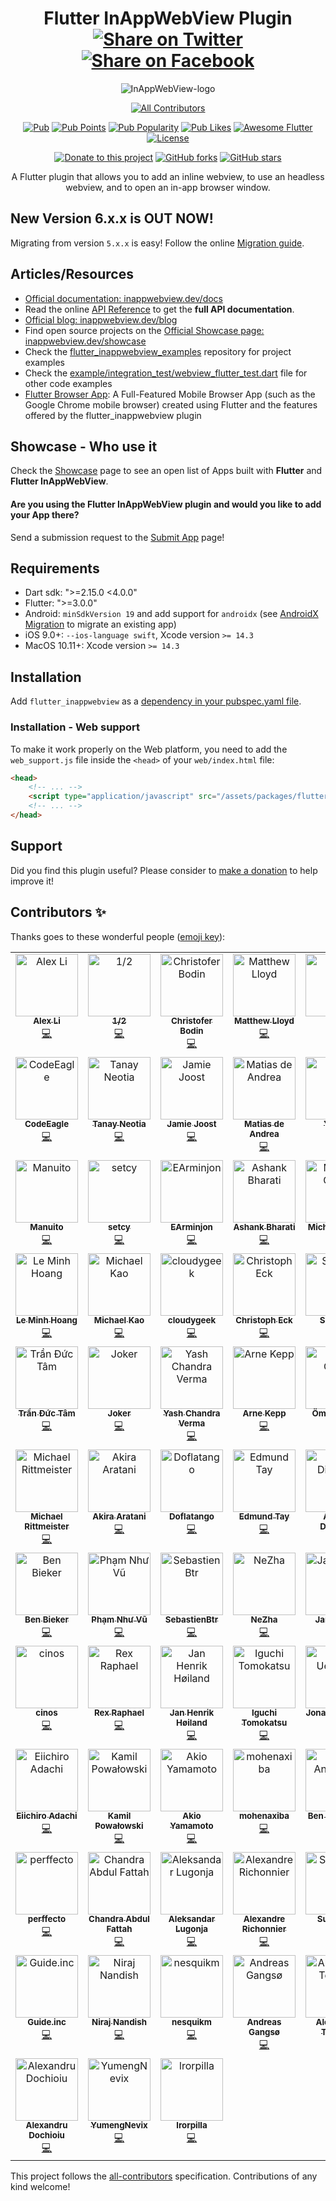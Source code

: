 <div align="center">

# Flutter InAppWebView Plugin [![Share on Twitter](https://img.shields.io/twitter/url/http/shields.io.svg?style=social)](https://twitter.com/intent/tweet?text=Flutter%20InAppBrowser%20plugin!&url=https://github.com/pichillilorenzo/flutter_inappwebview&hashtags=flutter,flutterio,dart,dartlang,webview) [![Share on Facebook](https://img.shields.io/badge/share-facebook-blue.svg?longCache=true&style=flat&colorB=%234267b2)](https://www.facebook.com/sharer/sharer.php?u=https%3A//github.com/pichillilorenzo/flutter_inappwebview)

![InAppWebView-logo](https://user-images.githubusercontent.com/5956938/195422744-bdcfed16-73f0-4bc9-94ab-ecf10771a1c4.png)

<!-- ALL-CONTRIBUTORS-BADGE:START - Do not remove or modify this section -->
[![All Contributors](https://img.shields.io/badge/all_contributors-80-orange.svg?style=flat-square)](#contributors-)
<!-- ALL-CONTRIBUTORS-BADGE:END -->

[![Pub](https://img.shields.io/pub/v/flutter_inappwebview?include_prereleases)](https://pub.dartlang.org/packages/flutter_inappwebview)
[![Pub Points](https://img.shields.io/pub/points/flutter_inappwebview)](https://pub.dev/packages/flutter_inappwebview/score)
[![Pub Popularity](https://img.shields.io/pub/popularity/flutter_inappwebview)](https://pub.dev/packages/flutter_inappwebview/score)
[![Pub Likes](https://img.shields.io/pub/likes/flutter_inappwebview)](https://pub.dev/packages/flutter_inappwebview/score)
[![Awesome Flutter](https://img.shields.io/badge/Awesome-Flutter-blue.svg?longCache=true&style=flat-square)](https://stackoverflow.com/questions/tagged/flutter-inappwebview)
[![License](https://img.shields.io/badge/License-Apache%202.0-blue.svg)](/LICENSE)

[![Donate to this project](https://img.shields.io/badge/support-donate-yellow.svg)](https://inappwebview.dev/donate/)
[![GitHub forks](https://img.shields.io/github/forks/pichillilorenzo/flutter_inappwebview?style=social)](https://github.com/pichillilorenzo/flutter_inappwebview)
[![GitHub stars](https://img.shields.io/github/stars/pichillilorenzo/flutter_inappwebview?style=social)](https://github.com/pichillilorenzo/flutter_inappwebview)

A Flutter plugin that allows you to add an inline webview, to use an headless webview, and to open an in-app browser window.

</div>

## New Version 6.x.x is OUT NOW!

Migrating from version `5.x.x` is easy! Follow the online [Migration guide](https://inappwebview.dev/docs/migration-guide).

## Articles/Resources

- [Official documentation: inappwebview.dev/docs](https://inappwebview.dev/docs/intro)
- Read the online [API Reference](https://pub.dartlang.org/documentation/flutter_inappwebview/latest/) to get the **full API documentation**.
- [Official blog: inappwebview.dev/blog](https://inappwebview.dev/blog/)
- Find open source projects on the [Official Showcase page: inappwebview.dev/showcase](https://inappwebview.dev/showcase/)
- Check the [flutter_inappwebview_examples](https://github.com/pichillilorenzo/flutter_inappwebview_examples) repository for project examples
- Check the [example/integration_test/webview_flutter_test.dart](https://github.com/pichillilorenzo/flutter_inappwebview/blob/master/example/integration_test/webview_flutter_test.dart) file for other code examples
- [Flutter Browser App](https://github.com/pichillilorenzo/flutter_browser_app): A Full-Featured Mobile Browser App (such as the Google Chrome mobile browser) created using Flutter and the features offered by the flutter_inappwebview plugin

## Showcase - Who use it

Check the [Showcase](https://inappwebview.dev/showcase/) page to see an open list of Apps built with **Flutter** and **Flutter InAppWebView**.

#### Are you using the **Flutter InAppWebView** plugin and would you like to add your App there?

Send a submission request to the [Submit App](https://inappwebview.dev/submit-app/) page!

## Requirements

- Dart sdk: ">=2.15.0 <4.0.0"
- Flutter: ">=3.0.0"
- Android: `minSdkVersion 19` and add support for `androidx` (see [AndroidX Migration](https://docs.flutter.dev/development/platform-integration/android/androidx-migration) to migrate an existing app)
- iOS 9.0+: `--ios-language swift`, Xcode version `>= 14.3`
- MacOS 10.11+: Xcode version `>= 14.3`

## Installation

Add `flutter_inappwebview` as a [dependency in your pubspec.yaml file](https://flutter.io/using-packages/).

### Installation - Web support

To make it work properly on the Web platform, you need to add the `web_support.js` file inside the `<head>` of your `web/index.html` file:

```html
<head>
    <!-- ... -->
    <script type="application/javascript" src="/assets/packages/flutter_inappwebview/assets/web/web_support.js" defer></script>
    <!-- ... -->
</head>
```  

## Support

Did you find this plugin useful? Please consider to [make a donation](https://inappwebview.dev/donate/) to help improve it!

## Contributors ✨

Thanks goes to these wonderful people ([emoji key](https://allcontributors.org/docs/en/emoji-key)):

<!-- ALL-CONTRIBUTORS-LIST:START - Do not remove or modify this section -->
<!-- prettier-ignore-start -->
<!-- markdownlint-disable -->
<table>
  <tbody>
    <tr>
      <td align="center" valign="top" width="14.28%"><a href="https://blog.alexv525.com/"><img src="https://avatars.githubusercontent.com/u/15884415?v=4?s=100" width="100px;" alt="Alex Li"/><br /><sub><b>Alex Li</b></sub></a><br /><a href="https://github.com/pichillilorenzo/flutter_inappwebview/commits?author=AlexV525" title="Code">💻</a></td>
      <td align="center" valign="top" width="14.28%"><a href="https://github.com/crazecoder"><img src="https://avatars.githubusercontent.com/u/18387906?v=4?s=100" width="100px;" alt="1/2"/><br /><sub><b>1/2</b></sub></a><br /><a href="https://github.com/pichillilorenzo/flutter_inappwebview/commits?author=crazecoder" title="Code">💻</a></td>
      <td align="center" valign="top" width="14.28%"><a href="https://github.com/cbodin"><img src="https://avatars.githubusercontent.com/u/220255?v=4?s=100" width="100px;" alt="Christofer Bodin"/><br /><sub><b>Christofer Bodin</b></sub></a><br /><a href="https://github.com/pichillilorenzo/flutter_inappwebview/commits?author=cbodin" title="Code">💻</a></td>
      <td align="center" valign="top" width="14.28%"><a href="https://github.com/matthewlloyd"><img src="https://avatars.githubusercontent.com/u/2041996?v=4?s=100" width="100px;" alt="Matthew Lloyd"/><br /><sub><b>Matthew Lloyd</b></sub></a><br /><a href="https://github.com/pichillilorenzo/flutter_inappwebview/commits?author=matthewlloyd" title="Code">💻</a></td>
      <td align="center" valign="top" width="14.28%"><a href="https://github.com/carloserazo47"><img src="https://avatars.githubusercontent.com/u/83635384?v=4?s=100" width="100px;" alt="C E"/><br /><sub><b>C E</b></sub></a><br /><a href="https://github.com/pichillilorenzo/flutter_inappwebview/commits?author=carloserazo47" title="Code">💻</a></td>
      <td align="center" valign="top" width="14.28%"><a href="https://github.com/robsonmeemo"><img src="https://avatars.githubusercontent.com/u/47990393?v=4?s=100" width="100px;" alt="Robson Araujo"/><br /><sub><b>Robson Araujo</b></sub></a><br /><a href="https://github.com/pichillilorenzo/flutter_inappwebview/commits?author=robsonmeemo" title="Code">💻</a></td>
      <td align="center" valign="top" width="14.28%"><a href="https://github.com/ryanhz"><img src="https://avatars.githubusercontent.com/u/1142612?v=4?s=100" width="100px;" alt="Ryan"/><br /><sub><b>Ryan</b></sub></a><br /><a href="https://github.com/pichillilorenzo/flutter_inappwebview/commits?author=ryanhz" title="Code">💻</a></td>
    </tr>
    <tr>
      <td align="center" valign="top" width="14.28%"><a href="https://codeeagle.github.io/"><img src="https://avatars.githubusercontent.com/u/2311352?v=4?s=100" width="100px;" alt="CodeEagle"/><br /><sub><b>CodeEagle</b></sub></a><br /><a href="https://github.com/pichillilorenzo/flutter_inappwebview/commits?author=CodeEagle" title="Code">💻</a></td>
      <td align="center" valign="top" width="14.28%"><a href="https://github.com/tneotia"><img src="https://avatars.githubusercontent.com/u/50850142?v=4?s=100" width="100px;" alt="Tanay Neotia"/><br /><sub><b>Tanay Neotia</b></sub></a><br /><a href="https://github.com/pichillilorenzo/flutter_inappwebview/commits?author=tneotia" title="Code">💻</a></td>
      <td align="center" valign="top" width="14.28%"><a href="https://github.com/panndoraBoo"><img src="https://avatars.githubusercontent.com/u/8928207?v=4?s=100" width="100px;" alt="Jamie Joost"/><br /><sub><b>Jamie Joost</b></sub></a><br /><a href="https://github.com/pichillilorenzo/flutter_inappwebview/commits?author=panndoraBoo" title="Code">💻</a></td>
      <td align="center" valign="top" width="14.28%"><a href="https://deandreamatias.com/"><img src="https://avatars.githubusercontent.com/u/21011641?v=4?s=100" width="100px;" alt="Matias de Andrea"/><br /><sub><b>Matias de Andrea</b></sub></a><br /><a href="https://github.com/pichillilorenzo/flutter_inappwebview/commits?author=deandreamatias" title="Code">💻</a></td>
      <td align="center" valign="top" width="14.28%"><a href="https://blog.csdn.net/j550341130"><img src="https://avatars.githubusercontent.com/u/17899073?v=4?s=100" width="100px;" alt="YouCii"/><br /><sub><b>YouCii</b></sub></a><br /><a href="https://github.com/pichillilorenzo/flutter_inappwebview/commits?author=YouCii" title="Code">💻</a></td>
      <td align="center" valign="top" width="14.28%"><a href="https://github.com/cutzmf"><img src="https://avatars.githubusercontent.com/u/1662033?v=4?s=100" width="100px;" alt="Salnikov Sergey"/><br /><sub><b>Salnikov Sergey</b></sub></a><br /><a href="https://github.com/pichillilorenzo/flutter_inappwebview/commits?author=cutzmf" title="Code">💻</a></td>
      <td align="center" valign="top" width="14.28%"><a href="https://github.com/a00012025"><img src="https://avatars.githubusercontent.com/u/12824216?v=4?s=100" width="100px;" alt="Po-Jui Chen"/><br /><sub><b>Po-Jui Chen</b></sub></a><br /><a href="https://github.com/pichillilorenzo/flutter_inappwebview/commits?author=a00012025" title="Code">💻</a></td>
    </tr>
    <tr>
      <td align="center" valign="top" width="14.28%"><a href="https://github.com/Manuito83"><img src="https://avatars.githubusercontent.com/u/4816367?v=4?s=100" width="100px;" alt="Manuito"/><br /><sub><b>Manuito</b></sub></a><br /><a href="https://github.com/pichillilorenzo/flutter_inappwebview/commits?author=Manuito83" title="Code">💻</a></td>
      <td align="center" valign="top" width="14.28%"><a href="https://github.com/setcy"><img src="https://avatars.githubusercontent.com/u/86180691?v=4?s=100" width="100px;" alt="setcy"/><br /><sub><b>setcy</b></sub></a><br /><a href="https://github.com/pichillilorenzo/flutter_inappwebview/commits?author=setcy" title="Code">💻</a></td>
      <td align="center" valign="top" width="14.28%"><a href="https://github.com/EArminjon2"><img src="https://avatars.githubusercontent.com/u/92172436?v=4?s=100" width="100px;" alt="EArminjon"/><br /><sub><b>EArminjon</b></sub></a><br /><a href="https://github.com/pichillilorenzo/flutter_inappwebview/commits?author=EArminjon2" title="Code">💻</a></td>
      <td align="center" valign="top" width="14.28%"><a href="https://www.linkedin.com/in/ashank-bharati-497989127/"><img src="https://avatars.githubusercontent.com/u/22197948?v=4?s=100" width="100px;" alt="Ashank Bharati"/><br /><sub><b>Ashank Bharati</b></sub></a><br /><a href="https://github.com/pichillilorenzo/flutter_inappwebview/commits?author=ashank96" title="Code">💻</a></td>
      <td align="center" valign="top" width="14.28%"><a href="https://dart.art/"><img src="https://avatars.githubusercontent.com/u/1755207?v=4?s=100" width="100px;" alt="Michael Chow"/><br /><sub><b>Michael Chow</b></sub></a><br /><a href="https://github.com/pichillilorenzo/flutter_inappwebview/commits?author=chownation" title="Code">💻</a></td>
      <td align="center" valign="top" width="14.28%"><a href="https://github.com/RodXander"><img src="https://avatars.githubusercontent.com/u/23609784?v=4?s=100" width="100px;" alt="Osvaldo Saez"/><br /><sub><b>Osvaldo Saez</b></sub></a><br /><a href="https://github.com/pichillilorenzo/flutter_inappwebview/commits?author=RodXander" title="Code">💻</a></td>
      <td align="center" valign="top" width="14.28%"><a href="https://github.com/rsydor"><img src="https://avatars.githubusercontent.com/u/79581663?v=4?s=100" width="100px;" alt="rsydor"/><br /><sub><b>rsydor</b></sub></a><br /><a href="https://github.com/pichillilorenzo/flutter_inappwebview/commits?author=rsydor" title="Code">💻</a></td>
    </tr>
    <tr>
      <td align="center" valign="top" width="14.28%"><a href="https://github.com/hoanglm4"><img src="https://avatars.githubusercontent.com/u/7067757?v=4?s=100" width="100px;" alt="Le Minh Hoang"/><br /><sub><b>Le Minh Hoang</b></sub></a><br /><a href="https://github.com/pichillilorenzo/flutter_inappwebview/commits?author=hoanglm4" title="Code">💻</a></td>
      <td align="center" valign="top" width="14.28%"><a href="https://github.com/Miiha"><img src="https://avatars.githubusercontent.com/u/3897167?v=4?s=100" width="100px;" alt="Michael Kao"/><br /><sub><b>Michael Kao</b></sub></a><br /><a href="https://github.com/pichillilorenzo/flutter_inappwebview/commits?author=Miiha" title="Code">💻</a></td>
      <td align="center" valign="top" width="14.28%"><a href="https://github.com/cloudygeek"><img src="https://avatars.githubusercontent.com/u/6059542?v=4?s=100" width="100px;" alt="cloudygeek"/><br /><sub><b>cloudygeek</b></sub></a><br /><a href="https://github.com/pichillilorenzo/flutter_inappwebview/commits?author=cloudygeek" title="Code">💻</a></td>
      <td align="center" valign="top" width="14.28%"><a href="https://github.com/chreck"><img src="https://avatars.githubusercontent.com/u/8030398?v=4?s=100" width="100px;" alt="Christoph Eck"/><br /><sub><b>Christoph Eck</b></sub></a><br /><a href="https://github.com/pichillilorenzo/flutter_inappwebview/commits?author=chreck" title="Code">💻</a></td>
      <td align="center" valign="top" width="14.28%"><a href="https://github.com/Ser1ous"><img src="https://avatars.githubusercontent.com/u/4497968?v=4?s=100" width="100px;" alt="Ser1ous"/><br /><sub><b>Ser1ous</b></sub></a><br /><a href="https://github.com/pichillilorenzo/flutter_inappwebview/commits?author=Ser1ous" title="Code">💻</a></td>
      <td align="center" valign="top" width="14.28%"><a href="https://spacelaunchnow.me/"><img src="https://avatars.githubusercontent.com/u/4519230?v=4?s=100" width="100px;" alt="Caleb Jones"/><br /><sub><b>Caleb Jones</b></sub></a><br /><a href="https://github.com/pichillilorenzo/flutter_inappwebview/commits?author=ItsCalebJones" title="Code">💻</a></td>
      <td align="center" valign="top" width="14.28%"><a href="https://sungazer.io/"><img src="https://avatars.githubusercontent.com/u/6215122?v=4?s=100" width="100px;" alt="Saverio Murgia"/><br /><sub><b>Saverio Murgia</b></sub></a><br /><a href="https://github.com/pichillilorenzo/flutter_inappwebview/commits?author=savy-91" title="Code">💻</a></td>
    </tr>
    <tr>
      <td align="center" valign="top" width="14.28%"><a href="https://github.com/tranductam2802"><img src="https://avatars.githubusercontent.com/u/4957579?v=4?s=100" width="100px;" alt="Trần Đức Tâm"/><br /><sub><b>Trần Đức Tâm</b></sub></a><br /><a href="https://github.com/pichillilorenzo/flutter_inappwebview/commits?author=tranductam2802" title="Code">💻</a></td>
      <td align="center" valign="top" width="14.28%"><a href="https://pcqpcq.me/"><img src="https://avatars.githubusercontent.com/u/1411571?v=4?s=100" width="100px;" alt="Joker"/><br /><sub><b>Joker</b></sub></a><br /><a href="https://github.com/pichillilorenzo/flutter_inappwebview/commits?author=pcqpcq" title="Code">💻</a></td>
      <td align="center" valign="top" width="14.28%"><a href="https://www.linkedin.com/in/ycv005/"><img src="https://avatars.githubusercontent.com/u/26734819?v=4?s=100" width="100px;" alt="Yash Chandra Verma"/><br /><sub><b>Yash Chandra Verma</b></sub></a><br /><a href="https://github.com/pichillilorenzo/flutter_inappwebview/commits?author=ycv005" title="Code">💻</a></td>
      <td align="center" valign="top" width="14.28%"><a href="https://github.com/arneke"><img src="https://avatars.githubusercontent.com/u/425235?v=4?s=100" width="100px;" alt="Arne Kepp"/><br /><sub><b>Arne Kepp</b></sub></a><br /><a href="https://github.com/pichillilorenzo/flutter_inappwebview/commits?author=arneke" title="Code">💻</a></td>
      <td align="center" valign="top" width="14.28%"><a href="https://omralcrt.github.io/"><img src="https://avatars.githubusercontent.com/u/12418327?v=4?s=100" width="100px;" alt="Ömral Cörüt"/><br /><sub><b>Ömral Cörüt</b></sub></a><br /><a href="https://github.com/pichillilorenzo/flutter_inappwebview/commits?author=omralcrt" title="Code">💻</a></td>
      <td align="center" valign="top" width="14.28%"><a href="https://github.com/albatrosify"><img src="https://avatars.githubusercontent.com/u/64252708?v=4?s=100" width="100px;" alt="LrdHelmchen"/><br /><sub><b>LrdHelmchen</b></sub></a><br /><a href="https://github.com/pichillilorenzo/flutter_inappwebview/commits?author=albatrosify" title="Code">💻</a></td>
      <td align="center" valign="top" width="14.28%"><a href="https://ungapps.com/"><img src="https://avatars.githubusercontent.com/u/8141036?v=4?s=100" width="100px;" alt="Steven Gunanto"/><br /><sub><b>Steven Gunanto</b></sub></a><br /><a href="https://github.com/pichillilorenzo/flutter_inappwebview/commits?author=gunantosteven" title="Code">💻</a></td>
    </tr>
    <tr>
      <td align="center" valign="top" width="14.28%"><a href="https://schlau.bi/"><img src="https://avatars.githubusercontent.com/u/16060205?v=4?s=100" width="100px;" alt="Michael Rittmeister"/><br /><sub><b>Michael Rittmeister</b></sub></a><br /><a href="https://github.com/pichillilorenzo/flutter_inappwebview/commits?author=DRSchlaubi" title="Code">💻</a></td>
      <td align="center" valign="top" width="14.28%"><a href="https://aakira.app/"><img src="https://avatars.githubusercontent.com/u/3386962?v=4?s=100" width="100px;" alt="Akira Aratani"/><br /><sub><b>Akira Aratani</b></sub></a><br /><a href="https://github.com/pichillilorenzo/flutter_inappwebview/commits?author=AAkira" title="Code">💻</a></td>
      <td align="center" valign="top" width="14.28%"><a href="https://github.com/Doflatango"><img src="https://avatars.githubusercontent.com/u/3091033?v=4?s=100" width="100px;" alt="Doflatango"/><br /><sub><b>Doflatango</b></sub></a><br /><a href="https://github.com/pichillilorenzo/flutter_inappwebview/commits?author=Doflatango" title="Code">💻</a></td>
      <td align="center" valign="top" width="14.28%"><a href="https://github.com/Eddayy"><img src="https://avatars.githubusercontent.com/u/17043852?v=4?s=100" width="100px;" alt="Edmund Tay"/><br /><sub><b>Edmund Tay</b></sub></a><br /><a href="https://github.com/pichillilorenzo/flutter_inappwebview/commits?author=Eddayy" title="Code">💻</a></td>
      <td align="center" valign="top" width="14.28%"><a href="https://andreidiaconu.com/"><img src="https://avatars.githubusercontent.com/u/1402046?v=4?s=100" width="100px;" alt="Andrei Diaconu"/><br /><sub><b>Andrei Diaconu</b></sub></a><br /><a href="https://github.com/pichillilorenzo/flutter_inappwebview/commits?author=andreidiaconu" title="Code">💻</a></td>
      <td align="center" valign="top" width="14.28%"><a href="https://github.com/plateaukao"><img src="https://avatars.githubusercontent.com/u/4084738?v=4?s=100" width="100px;" alt="Daniel Kao"/><br /><sub><b>Daniel Kao</b></sub></a><br /><a href="https://github.com/pichillilorenzo/flutter_inappwebview/commits?author=plateaukao" title="Code">💻</a></td>
      <td align="center" valign="top" width="14.28%"><a href="https://github.com/xtyxtyx"><img src="https://avatars.githubusercontent.com/u/15033141?v=4?s=100" width="100px;" alt="xuty"/><br /><sub><b>xuty</b></sub></a><br /><a href="https://github.com/pichillilorenzo/flutter_inappwebview/commits?author=xtyxtyx" title="Code">💻</a></td>
    </tr>
    <tr>
      <td align="center" valign="top" width="14.28%"><a href="https://bieker.ninja/"><img src="https://avatars.githubusercontent.com/u/818880?v=4?s=100" width="100px;" alt="Ben Bieker"/><br /><sub><b>Ben Bieker</b></sub></a><br /><a href="https://github.com/pichillilorenzo/flutter_inappwebview/commits?author=wwwdata" title="Code">💻</a></td>
      <td align="center" valign="top" width="14.28%"><a href="https://github.com/phamnhuvu-dev"><img src="https://avatars.githubusercontent.com/u/22906656?v=4?s=100" width="100px;" alt="Phạm Như Vũ"/><br /><sub><b>Phạm Như Vũ</b></sub></a><br /><a href="https://github.com/pichillilorenzo/flutter_inappwebview/commits?author=phamnhuvu-dev" title="Code">💻</a></td>
      <td align="center" valign="top" width="14.28%"><a href="https://github.com/SebastienBtr"><img src="https://avatars.githubusercontent.com/u/18089010?v=4?s=100" width="100px;" alt="SebastienBtr"/><br /><sub><b>SebastienBtr</b></sub></a><br /><a href="https://github.com/pichillilorenzo/flutter_inappwebview/commits?author=SebastienBtr" title="Code">💻</a></td>
      <td align="center" valign="top" width="14.28%"><a href="https://github.com/fattiger00"><img src="https://avatars.githubusercontent.com/u/38494401?v=4?s=100" width="100px;" alt="NeZha"/><br /><sub><b>NeZha</b></sub></a><br /><a href="https://github.com/pichillilorenzo/flutter_inappwebview/commits?author=fattiger00" title="Code">💻</a></td>
      <td align="center" valign="top" width="14.28%"><a href="https://github.com/klydra"><img src="https://avatars.githubusercontent.com/u/40038209?v=4?s=100" width="100px;" alt="Jan Klinge"/><br /><sub><b>Jan Klinge</b></sub></a><br /><a href="https://github.com/pichillilorenzo/flutter_inappwebview/commits?author=klydra" title="Code">💻</a></td>
      <td align="center" valign="top" width="14.28%"><a href="https://github.com/PauloDurrerMelo"><img src="https://avatars.githubusercontent.com/u/29310557?v=4?s=100" width="100px;" alt="PauloDurrerMelo"/><br /><sub><b>PauloDurrerMelo</b></sub></a><br /><a href="https://github.com/pichillilorenzo/flutter_inappwebview/commits?author=PauloDurrerMelo" title="Code">💻</a></td>
      <td align="center" valign="top" width="14.28%"><a href="https://github.com/benmeemo"><img src="https://avatars.githubusercontent.com/u/47991706?v=4?s=100" width="100px;" alt="benmeemo"/><br /><sub><b>benmeemo</b></sub></a><br /><a href="https://github.com/pichillilorenzo/flutter_inappwebview/commits?author=benmeemo" title="Code">💻</a></td>
    </tr>
    <tr>
      <td align="center" valign="top" width="14.28%"><a href="https://github.com/cinos1"><img src="https://avatars.githubusercontent.com/u/19343437?v=4?s=100" width="100px;" alt="cinos"/><br /><sub><b>cinos</b></sub></a><br /><a href="https://github.com/pichillilorenzo/flutter_inappwebview/commits?author=cinos1" title="Code">💻</a></td>
      <td align="center" valign="top" width="14.28%"><a href="https://xraph.com/"><img src="https://avatars.githubusercontent.com/u/11243590?v=4?s=100" width="100px;" alt="Rex Raphael"/><br /><sub><b>Rex Raphael</b></sub></a><br /><a href="https://github.com/pichillilorenzo/flutter_inappwebview/commits?author=juicycleff" title="Code">💻</a></td>
      <td align="center" valign="top" width="14.28%"><a href="https://github.com/Sense545"><img src="https://avatars.githubusercontent.com/u/769406?v=4?s=100" width="100px;" alt="Jan Henrik Høiland"/><br /><sub><b>Jan Henrik Høiland</b></sub></a><br /><a href="https://github.com/pichillilorenzo/flutter_inappwebview/commits?author=Sense545" title="Code">💻</a></td>
      <td align="center" valign="top" width="14.28%"><a href="https://github.com/igtm"><img src="https://avatars.githubusercontent.com/u/6331737?v=4?s=100" width="100px;" alt="Iguchi Tomokatsu"/><br /><sub><b>Iguchi Tomokatsu</b></sub></a><br /><a href="https://github.com/pichillilorenzo/flutter_inappwebview/commits?author=igtm" title="Code">💻</a></td>
      <td align="center" valign="top" width="14.28%"><a href="https://uekoetter.dev/"><img src="https://avatars.githubusercontent.com/u/1270149?v=4?s=100" width="100px;" alt="Jonas Uekötter"/><br /><sub><b>Jonas Uekötter</b></sub></a><br /><a href="https://github.com/pichillilorenzo/flutter_inappwebview/commits?author=ueman" title="Documentation">📖</a></td>
      <td align="center" valign="top" width="14.28%"><a href="https://github.com/emakar"><img src="https://avatars.githubusercontent.com/u/7767193?v=4?s=100" width="100px;" alt="emakar"/><br /><sub><b>emakar</b></sub></a><br /><a href="https://github.com/pichillilorenzo/flutter_inappwebview/commits?author=emakar" title="Code">💻</a></td>
      <td align="center" valign="top" width="14.28%"><a href="https://weibo.com/magicrolan"><img src="https://avatars.githubusercontent.com/u/671431?v=4?s=100" width="100px;" alt="liasica"/><br /><sub><b>liasica</b></sub></a><br /><a href="https://github.com/pichillilorenzo/flutter_inappwebview/commits?author=liasica" title="Code">💻</a></td>
    </tr>
    <tr>
      <td align="center" valign="top" width="14.28%"><a href="https://github.com/addie9000"><img src="https://avatars.githubusercontent.com/u/2036910?v=4?s=100" width="100px;" alt="Eiichiro Adachi"/><br /><sub><b>Eiichiro Adachi</b></sub></a><br /><a href="https://github.com/pichillilorenzo/flutter_inappwebview/commits?author=addie9000" title="Code">💻</a></td>
      <td align="center" valign="top" width="14.28%"><a href="https://github.com/kamilpowalowski"><img src="https://avatars.githubusercontent.com/u/83073?v=4?s=100" width="100px;" alt="Kamil Powałowski"/><br /><sub><b>Kamil Powałowski</b></sub></a><br /><a href="https://github.com/pichillilorenzo/flutter_inappwebview/commits?author=kamilpowalowski" title="Code">💻</a></td>
      <td align="center" valign="top" width="14.28%"><a href="https://github.com/akioyamamoto1977"><img src="https://avatars.githubusercontent.com/u/429219?v=4?s=100" width="100px;" alt="Akio Yamamoto"/><br /><sub><b>Akio Yamamoto</b></sub></a><br /><a href="https://github.com/pichillilorenzo/flutter_inappwebview/commits?author=akioyamamoto1977" title="Code">💻</a></td>
      <td align="center" valign="top" width="14.28%"><a href="https://github.com/mohenaxiba"><img src="https://avatars.githubusercontent.com/u/7977540?v=4?s=100" width="100px;" alt="mohenaxiba"/><br /><sub><b>mohenaxiba</b></sub></a><br /><a href="https://github.com/pichillilorenzo/flutter_inappwebview/commits?author=mohenaxiba" title="Code">💻</a></td>
      <td align="center" valign="top" width="14.28%"><a href="https://www.acidic.co.nz"><img src="https://avatars.githubusercontent.com/u/1319813?v=4?s=100" width="100px;" alt="Ben Anderson"/><br /><sub><b>Ben Anderson</b></sub></a><br /><a href="https://github.com/pichillilorenzo/flutter_inappwebview/commits?author=bagedevimo" title="Code">💻</a></td>
      <td align="center" valign="top" width="14.28%"><a href="https://github.com/daanporon"><img src="https://avatars.githubusercontent.com/u/71901?v=4?s=100" width="100px;" alt="Daan Poron"/><br /><sub><b>Daan Poron</b></sub></a><br /><a href="#security-daanporon" title="Security">🛡️</a></td>
      <td align="center" valign="top" width="14.28%"><a href="https://yuki0311.com"><img src="https://avatars.githubusercontent.com/u/34892635?v=4?s=100" width="100px;" alt="ふぁ"/><br /><sub><b>ふぁ</b></sub></a><br /><a href="https://github.com/pichillilorenzo/flutter_inappwebview/commits?author=fa0311" title="Code">💻</a></td>
    </tr>
    <tr>
      <td align="center" valign="top" width="14.28%"><a href="https://github.com/perffecto"><img src="https://avatars.githubusercontent.com/u/2116618?v=4?s=100" width="100px;" alt="perffecto"/><br /><sub><b>perffecto</b></sub></a><br /><a href="https://github.com/pichillilorenzo/flutter_inappwebview/commits?author=perffecto" title="Code">💻</a></td>
      <td align="center" valign="top" width="14.28%"><a href="https://www.linkedin.com/in/chandra-abdul-fattah"><img src="https://avatars.githubusercontent.com/u/16184998?v=4?s=100" width="100px;" alt="Chandra Abdul Fattah"/><br /><sub><b>Chandra Abdul Fattah</b></sub></a><br /><a href="https://github.com/pichillilorenzo/flutter_inappwebview/commits?author=chandrabezzo" title="Code">💻</a></td>
      <td align="center" valign="top" width="14.28%"><a href="https://www.bebilica.rs/"><img src="https://avatars.githubusercontent.com/u/41632269?v=4?s=100" width="100px;" alt="Aleksandar Lugonja"/><br /><sub><b>Aleksandar Lugonja</b></sub></a><br /><a href="https://github.com/pichillilorenzo/flutter_inappwebview/commits?author=LugonjaAleksandar" title="Code">💻</a></td>
      <td align="center" valign="top" width="14.28%"><a href="https://www.hera.cc"><img src="https://avatars.githubusercontent.com/u/534840?v=4?s=100" width="100px;" alt="Alexandre Richonnier"/><br /><sub><b>Alexandre Richonnier</b></sub></a><br /><a href="https://github.com/pichillilorenzo/flutter_inappwebview/commits?author=heralight" title="Code">💻</a></td>
      <td align="center" valign="top" width="14.28%"><a href="https://github.com/Sunbreak"><img src="https://avatars.githubusercontent.com/u/7928961?v=4?s=100" width="100px;" alt="Sunbreak"/><br /><sub><b>Sunbreak</b></sub></a><br /><a href="https://github.com/pichillilorenzo/flutter_inappwebview/commits?author=Sunbreak" title="Code">💻</a></td>
      <td align="center" valign="top" width="14.28%"><a href="https://github.com/cslee"><img src="https://avatars.githubusercontent.com/u/590752?v=4?s=100" width="100px;" alt="Eric Lee"/><br /><sub><b>Eric Lee</b></sub></a><br /><a href="https://github.com/pichillilorenzo/flutter_inappwebview/commits?author=cslee" title="Documentation">📖</a></td>
      <td align="center" valign="top" width="14.28%"><a href="https://github.com/KhatibFX"><img src="https://avatars.githubusercontent.com/u/5616640?v=4?s=100" width="100px;" alt="KhatibFX"/><br /><sub><b>KhatibFX</b></sub></a><br /><a href="https://github.com/pichillilorenzo/flutter_inappwebview/commits?author=KhatibFX" title="Code">💻</a></td>
    </tr>
    <tr>
      <td align="center" valign="top" width="14.28%"><a href="https://www.guide.inc"><img src="https://avatars.githubusercontent.com/u/106543148?v=4?s=100" width="100px;" alt="Guide.inc"/><br /><sub><b>Guide.inc</b></sub></a><br /><a href="https://github.com/pichillilorenzo/flutter_inappwebview/commits?author=guide-flutter" title="Code">💻</a></td>
      <td align="center" valign="top" width="14.28%"><a href="https://github.com/Nirajn2311"><img src="https://avatars.githubusercontent.com/u/36357875?v=4?s=100" width="100px;" alt="Niraj Nandish"/><br /><sub><b>Niraj Nandish</b></sub></a><br /><a href="https://github.com/pichillilorenzo/flutter_inappwebview/commits?author=Nirajn2311" title="Code">💻</a></td>
      <td align="center" valign="top" width="14.28%"><a href="https://github.com/nesquikm"><img src="https://avatars.githubusercontent.com/u/3867874?v=4?s=100" width="100px;" alt="nesquikm"/><br /><sub><b>nesquikm</b></sub></a><br /><a href="https://github.com/pichillilorenzo/flutter_inappwebview/commits?author=nesquikm" title="Code">💻</a></td>
      <td align="center" valign="top" width="14.28%"><a href="https://github.com/andreasgangso"><img src="https://avatars.githubusercontent.com/u/727125?v=4?s=100" width="100px;" alt="Andreas Gangsø"/><br /><sub><b>Andreas Gangsø</b></sub></a><br /><a href="https://github.com/pichillilorenzo/flutter_inappwebview/commits?author=andreasgangso" title="Code">💻</a></td>
      <td align="center" valign="top" width="14.28%"><a href="https://github.com/AlexT84"><img src="https://avatars.githubusercontent.com/u/80742383?v=4?s=100" width="100px;" alt="Alexandru Terente"/><br /><sub><b>Alexandru Terente</b></sub></a><br /><a href="https://github.com/pichillilorenzo/flutter_inappwebview/commits?author=AlexT84" title="Code">💻</a></td>
      <td align="center" valign="top" width="14.28%"><a href="https://github.com/darkang3lz92"><img src="https://avatars.githubusercontent.com/u/33158127?v=4?s=100" width="100px;" alt="Dango Mango"/><br /><sub><b>Dango Mango</b></sub></a><br /><a href="https://github.com/pichillilorenzo/flutter_inappwebview/commits?author=darkang3lz92" title="Code">💻</a></td>
      <td align="center" valign="top" width="14.28%"><a href="https://medium.com/@m-zimmermann1"><img src="https://avatars.githubusercontent.com/u/72440045?v=4?s=100" width="100px;" alt="Max Zimmermann"/><br /><sub><b>Max Zimmermann</b></sub></a><br /><a href="https://github.com/pichillilorenzo/flutter_inappwebview/commits?author=maxmitz" title="Code">💻</a></td>
    </tr>
    <tr>
      <td align="center" valign="top" width="14.28%"><a href="https://www.linkedin.com/in/alexandru-dochioiu/"><img src="https://avatars.githubusercontent.com/u/38853913?v=4?s=100" width="100px;" alt="Alexandru Dochioiu"/><br /><sub><b>Alexandru Dochioiu</b></sub></a><br /><a href="https://github.com/pichillilorenzo/flutter_inappwebview/commits?author=AlexDochioiu" title="Code">💻</a></td>
      <td align="center" valign="top" width="14.28%"><a href="https://github.com/YumengNevix"><img src="https://avatars.githubusercontent.com/u/137131451?v=4?s=100" width="100px;" alt="YumengNevix"/><br /><sub><b>YumengNevix</b></sub></a><br /><a href="https://github.com/pichillilorenzo/flutter_inappwebview/commits?author=YumengNevix" title="Code">💻</a></td>
      <td align="center" valign="top" width="14.28%"><a href="https://github.com/lrorpilla"><img src="https://avatars.githubusercontent.com/u/11363922?v=4?s=100" width="100px;" alt="lrorpilla"/><br /><sub><b>lrorpilla</b></sub></a><br /><a href="https://github.com/pichillilorenzo/flutter_inappwebview/commits?author=lrorpilla" title="Code">💻</a></td>
    </tr>
  </tbody>
</table>

<!-- markdownlint-restore -->
<!-- prettier-ignore-end -->

<!-- ALL-CONTRIBUTORS-LIST:END -->

This project follows the [all-contributors](https://github.com/all-contributors/all-contributors) specification. Contributions of any kind welcome!
